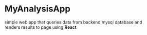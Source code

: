 # MyAnalysisApp
simple web app that queries data from backend mysql database and renders results to page using **React**
